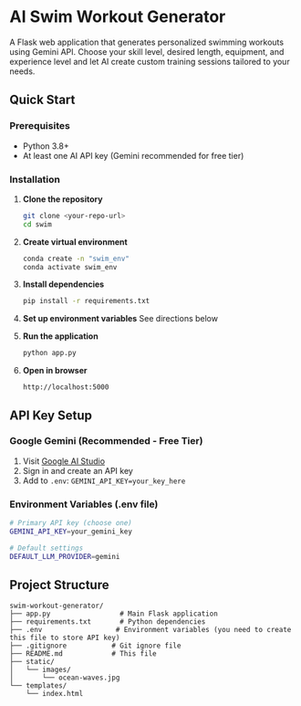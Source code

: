 # AI Swim Workout Generator

A Flask web application that generates personalized swimming workouts using Gemini API. Choose your skill level, desired length, equipment, and experience level and let AI create custom training sessions tailored to your needs.

## Quick Start

### Prerequisites

- Python 3.8+
- At least one AI API key (Gemini recommended for free tier)

### Installation

1. **Clone the repository**
   ```bash
   git clone <your-repo-url>
   cd swim
   ```

2. **Create virtual environment**
   ```bash
   conda create -n "swim_env"
   conda activate swim_env
   ```

3. **Install dependencies**
   ```bash
   pip install -r requirements.txt
   ```

4. **Set up environment variables**
  See directions below

6. **Run the application**
   ```bash
   python app.py
   ```

7. **Open in browser**
   ```
   http://localhost:5000
   ```

## API Key Setup

### Google Gemini (Recommended - Free Tier)
1. Visit [Google AI Studio](https://makersuite.google.com/app/apikey)
2. Sign in and create an API key
3. Add to `.env`: `GEMINI_API_KEY=your_key_here`

### Environment Variables (.env file)
```bash
# Primary API key (choose one)
GEMINI_API_KEY=your_gemini_key

# Default settings
DEFAULT_LLM_PROVIDER=gemini
```

## Project Structure

```
swim-workout-generator/
├── app.py                 # Main Flask application
├── requirements.txt       # Python dependencies
├── .env                  # Environment variables (you need to create this file to store API key)
├── .gitignore           # Git ignore file
├── README.md            # This file
├── static/
│   └── images/
│       └── ocean-waves.jpg 
└── templates/
    └── index.html       
```
